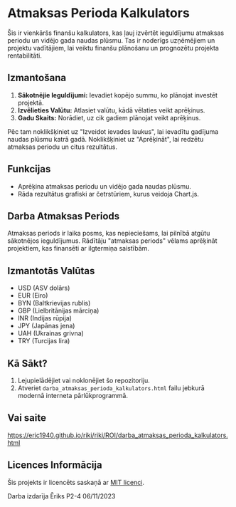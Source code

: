 # Atmaksas Perioda Kalkulators

Šis ir vienkāršs finanšu kalkulators, kas ļauj izvērtēt ieguldījumu atmaksas periodu un vidējo gada naudas plūsmu. Tas ir noderīgs uzņēmējiem un projektu vadītājiem, lai veiktu finanšu plānošanu un prognozētu projekta rentabilitāti.

## Izmantošana

1. **Sākotnējie Ieguldījumi:** Ievadiet kopējo summu, ko plānojat investēt projektā.
2. **Izvēlieties Valūtu:** Atlasiet valūtu, kādā vēlaties veikt aprēķinus.
3. **Gadu Skaits:** Norādiet, uz cik gadiem plānojat veikt aprēķinus.

Pēc tam noklikšķiniet uz "Izveidot ievades laukus", lai ievadītu gadījuma naudas plūsmu katrā gadā. Noklikšķiniet uz "Aprēķināt", lai redzētu atmaksas periodu un citus rezultātus.

## Funkcijas

- Aprēķina atmaksas periodu un vidējo gada naudas plūsmu.
- Rāda rezultātus grafiski ar četrstūriem, kurus veidoja Chart.js.

## Darba Atmaksas Periods

Atmaksas periods ir laika posms, kas nepieciešams, lai pilnībā atgūtu sākotnējos ieguldījumus. Rādītāju "atmaksas periods" vēlams aprēķināt projektiem, kas finansēti ar ilgtermiņa saistībām.

## Izmantotās Valūtas

- USD (ASV dolārs)
- EUR (Eiro)
- BYN (Baltkrievijas rublis)
- GBP (Lielbritānijas mārciņa)
- INR (Indijas rūpija)
- JPY (Japānas jena)
- UAH (Ukrainas grivna)
- TRY (Turcijas lira)

## Kā Sākt?

1. Lejupielādējiet vai noklonējiet šo repozitoriju.
2. Atveriet `darba_atmaksas_perioda_kalkulators.html` failu jebkurā modernā interneta pārlūkprogrammā.

## Vai saite 

https://eric1940.github.io/riki/riki/ROI/darba_atmaksas_perioda_kalkulators.html

## Licences Informācija

Šis projekts ir licencēts saskaņā ar [MIT licenci](LICENSE).

Darba izdarīja Ēriks P2-4 06/11/2023
